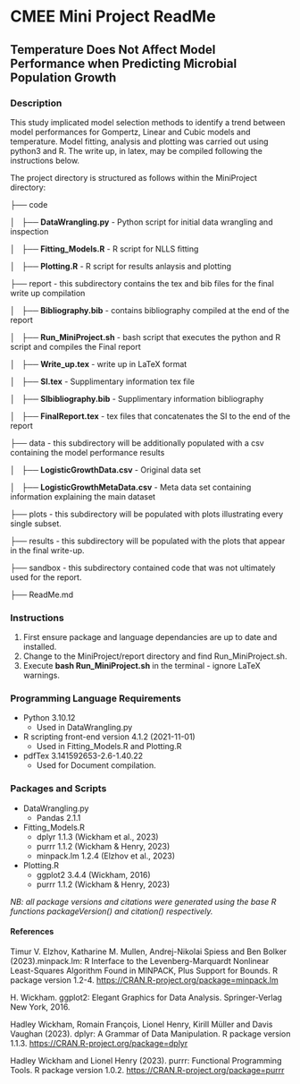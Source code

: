 # **CMEE Mini Project ReadMe**
## Temperature Does Not Affect Model Performance when Predicting Microbial Population Growth

### Description

This study implicated model selection methods to identify a trend between model performances for Gompertz, Linear and Cubic models and temperature. Model fitting, analysis and plotting was carried out using python3 and R. The write up, in latex, may be compiled following the instructions below. 

The project directory is structured as follows within the MiniProject directory:

├── code

│   ├── **DataWrangling.py** - Python script for initial data wrangling and inspection

│   ├── **Fitting_Models.R** - R script for NLLS fitting

│   ├── **Plotting.R** - R script for results anlaysis and plotting

├── report - this subdirectory contains the tex and bib files for the final write up compilation

│   ├── **Bibliography.bib** - contains bibliography compiled at the end of the report

│   ├── **Run_MiniProject.sh** - bash script that executes the python and R script and compiles the Final report

│   ├── **Write_up.tex** - write up in LaTeX format

│   ├── **SI.tex** - Supplimentary information tex file

│   ├── **SIbibliography.bib** - Supplimentary information bibliography

│   ├── **FinalReport.tex** - tex files that concatenates the SI to the end of the report

├── data - this subdirectory will be additionally populated with a csv containing the model performance results

│   ├── **LogisticGrowthData.csv** - Original data set

│   ├── **LogisticGrowthMetaData.csv** - Meta data set containing information explaining the main dataset

├── plots - this subdirectory will be populated with plots illustrating every single subset.

├── results - this subdirectory will be populated with the plots that appear in the final write-up.

├── sandbox - this subdirectory contained code that was not ultimately used for the report.

├── ReadMe.md

### Instructions

1. First ensure package and language dependancies are up to date and installed.
2. Change to the MiniProject/report directory and find Run_MiniProject.sh.
3. Execute **bash Run_MiniProject.sh** in the terminal - ignore LaTeX warnings.

### Programming Language Requirements
* Python 3.10.12
    * Used in DataWrangling.py
* R scripting front-end version 4.1.2 (2021-11-01)
    * Used in Fitting_Models.R and Plotting.R
* pdfTex 3.141592653-2.6-1.40.22
    * Used for Document compilation.

### Packages and Scripts
* DataWrangling.py
    * Pandas 2.1.1 
* Fitting_Models.R
    * dplyr 1.1.3 (Wickham et al., 2023) 
    * purrr 1.1.2 (Wickham & Henry, 2023)
    * minpack.lm 1.2.4 (Elzhov et al., 2023)
* Plotting.R
    * ggplot2 3.4.4 (Wickham, 2016)
    * purrr 1.1.2 (Wickham & Henry, 2023)

*NB: all package versions and citations were generated using the base R functions packageVersion() and citation() respectively.*
#### References 

Timur V. Elzhov, Katharine M. Mullen, Andrej-Nikolai Spiess and Ben Bolker (2023).minpack.lm: R Interface to the Levenberg-Marquardt Nonlinear Least-Squares Algorithm Found in MINPACK, Plus Support for Bounds. R package version 1.2-4. https://CRAN.R-project.org/package=minpack.lm

H. Wickham. ggplot2: Elegant Graphics for Data Analysis. Springer-Verlag New York, 2016.

Hadley Wickham, Romain François, Lionel Henry, Kirill Müller and Davis Vaughan (2023). dplyr: A Grammar of Data Manipulation. R package version 1.1.3. https://CRAN.R-project.org/package=dplyr

Hadley Wickham and Lionel Henry (2023). purrr: Functional Programming Tools. R package version 1.0.2. https://CRAN.R-project.org/package=purrr

